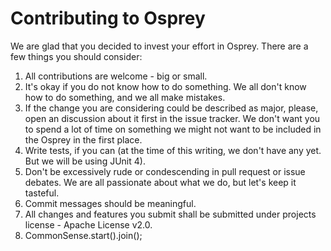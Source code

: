 # Contributing to Osprey

We are glad that you decided to invest your effort in Osprey. There are a few things you should consider:

1. All contributions are welcome - big or small.
2. It's okay if you do not know how to do something. We all don't know how to do something, and we all make mistakes.
3. If the change you are considering could be described as major, please, open an discussion about it first in the issue
 tracker. We don't want you to spend a lot of time on something we might not want to be included in the Osprey in the first place.
4. Write tests, if you can (at the time of this writing, we don't have any yet. But we will be using JUnit 4).
5. Don't be excessively rude or condescending in pull request or issue debates. We are all passionate about what we do,
 but let's keep it tasteful.
6. Commit messages should be meaningful.
7. All changes and features you submit shall be submitted under projects license - Apache License v2.0.
8. CommonSense.start().join();
